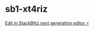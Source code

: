# sb1-xt4riz

[Edit in StackBlitz next generation editor ⚡️](https://stackblitz.com/~/github.com/AtterraInc/sb1-xt4riz)